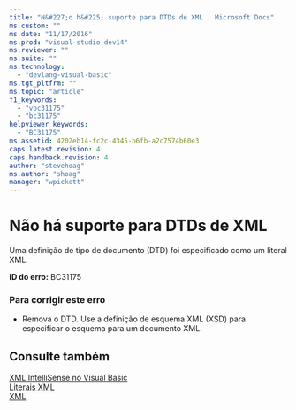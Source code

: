 ```yaml
---
title: "N&#227;o h&#225; suporte para DTDs de XML | Microsoft Docs"
ms.custom: ""
ms.date: "11/17/2016"
ms.prod: "visual-studio-dev14"
ms.reviewer: ""
ms.suite: ""
ms.technology: 
  - "devlang-visual-basic"
ms.tgt_pltfrm: ""
ms.topic: "article"
f1_keywords: 
  - "vbc31175"
  - "bc31175"
helpviewer_keywords: 
  - "BC31175"
ms.assetid: 4202eb14-fc2c-4345-b6fb-a2c7574b60e3
caps.latest.revision: 4
caps.handback.revision: 4
author: "stevehoag"
ms.author: "shoag"
manager: "wpickett"
---
```

# N&#227;o h&#225; suporte para DTDs de XML
Uma definição de tipo de documento \(DTD\) foi especificado como um literal XML.  
  
 **ID do erro:** BC31175  
  
### Para corrigir este erro  
  
-   Remova o DTD. Use a definição de esquema XML \(XSD\) para especificar o esquema para um documento XML.  
  
## Consulte também  
 [XML IntelliSense no Visual Basic](../../visual-basic/programming-guide/language-features/xml/xml-intellisense.md)   
 [Literais XML](../../visual-basic/language-reference/xml-literals/index.md)   
 [XML](../../visual-basic/programming-guide/language-features/xml/index.md)